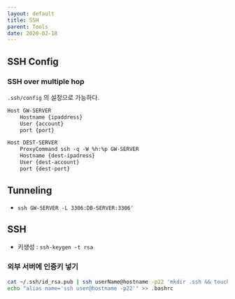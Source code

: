 ```yaml
---
layout: default
title: SSH
parent: Tools
date: 2020-02-18
---
```


## SSH Config

### SSH over multiple hop

`.ssh/config` 의 설정으로 가능하다.

```txt
Host GW-SERVER
    Hostname {ipaddress}
    User {account}
    port {port}

Host DEST-SERVER
    ProxyCommand ssh -q -W %h:%p GW-SERVER
    Hostname {dest-ipadress}
    User {dest-account}
    port {dest-port}
```

## Tunneling

- ```ssh GW-SERVER -L 3306:DB-SERVER:3306'```

## SSH

- 키생성 : ```ssh-keygen -t rsa```

### 외부 서버에 인증키 넣기

```bash
cat ~/.ssh/id_rsa.pub | ssh userName@hostname -p22 'mkdir .ssh && touch ~/.ssh/authorized_keys && cat >> ~/.ssh/authorized_keys'
echo "alias name='ssh user@hostname -p22'" >> .bashrc
```